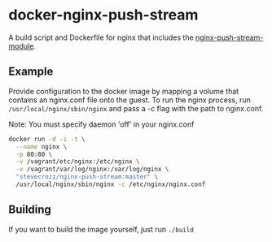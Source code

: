 docker-nginx-push-stream
========================
A build script and Dockerfile for nginx that includes the
[nginx-push-stream-module](https://github.com/wandenberg/nginx-push-stream-module).

## Example

Provide configuration to the docker image by mapping a volume that contains an
nginx.conf file onto the guest. To run the nginx process, run
```/usr/local/nginx/sbin/nginx``` and pass a -c flag with the path to
nginx.conf.

Note: You must specify daemon 'off' in your nginx.conf

```bash
docker run -d -i -t \
  --name nginx \
  -p 80:80 \
  -v /vagrant/etc/nginx:/etc/nginx \
  -v /vagrant/var/log/nginx:/var/log/nginx \
  "stevecrozz/nginx-push-stream:master" \
  /usr/local/nginx/sbin/nginx -c /etc/nginx/nginx.conf
```

## Building

If you want to build the image yourself, just run ```./build```
